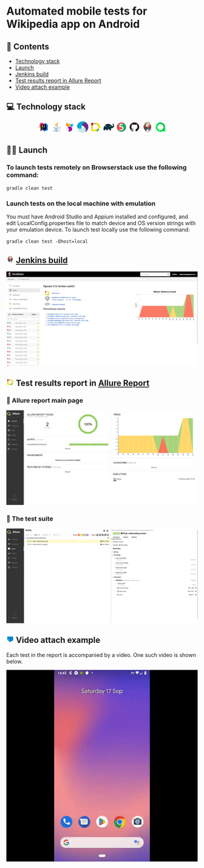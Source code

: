 # Automated mobile tests for Wikipedia app on Android

## :page_with_curl: Contents

- <a href="#computer-technology-stack">Technology stack</a>
- <a href="#technologist-launch">Launch</a>
- <a href="#-jenkins-build">Jenkins build</a>
- <a href="#-Test-results-report-in-Allure-Report">Test results report in Allure Report</a>
- <a href="#-Video-attach-example">Video attach example</a>

## :computer: Technology stack

<p align="center">
<img width="6%" title="IntelliJ IDEA" src="images/logos/Intelij_IDEA.svg">
<img width="6%" title="Java" src="images/logos/Java.svg">
<img width="6%" title="Selenide" src="images/logos/Selenide.svg">
<img width="6%" title="Appium" src="images/logos/Appium.svg">
<img width="6%" title="Allure Report" src="images/logos/Allure_Report.svg">
<img width="6%" title="Gradle" src="images/logos/Gradle.svg">
<img width="6%" title="JUnit5" src="images/logos/JUnit5.svg">
<img width="6%" title="GitHub" src="images/logos/GitHub.svg">
<img width="6%" title="Jenkins" src="images/logos/Jenkins.svg">
<img width="6%" title="Allure TestOps" src="images/logos/Allure_TO.svg">
</p>

## :technologist: Launch

### To launch tests remotely on Browserstack use the following command:

```
gradle clean test
```

### Launch tests on the local machine with emulation

You must have Android Studio and Appium installed and configured, and edit LocalConfig.properties file to match device and OS version strings with your emulation device.
To launch test locally use the following command:

```
gradle clean test -Dhost=local
```

## <img width="4%" title="Jenkins" src="images/logos/Jenkins.svg"> [Jenkins build](https://jenkins.autotests.cloud/job/C12-tevton-unit21/)

<p align="center">
  <img src="images/screens/Jenkins.png">
</p>

## <img width="4%" title="Allure Report" src="images/logos/Allure_Report.svg"> Test results report in [Allure Report](https://jenkins.autotests.cloud/job/C12-tevton-unit21/allure/)
### :pushpin: Allure report main page

<p align="center">
<img title="Allure Overview" src="images/screens/allure_overview.png">
</p>

### :pushpin: The test suite

<p align="center">
<img title="Allure Behaviors" src="images/screens/allure_test_suite.png">
</p>

## <img width="4%" title="Selenoid" src="images/logos/Selenoid.svg"> Video attach example
Each test in the report is accompanied by a video. One such video is shown below.
<p align="center">
  <img title="Selenoid Video" src="images/gif/Test_video.gif">
</p>
